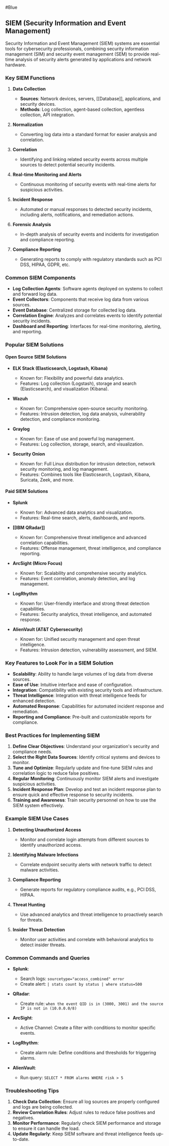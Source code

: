 #Blue 
## SIEM (Security Information and Event Management)

Security Information and Event Management (SIEM) systems are essential tools for cybersecurity professionals, combining security information management (SIM) and security event management (SEM) to provide real-time analysis of security alerts generated by applications and network hardware.

### Key SIEM Functions

1. **Data Collection**
   - **Sources**: Network devices, servers, [[Database]], applications, and security devices.
   - **Methods**: Log collection, agent-based collection, agentless collection, API integration.

2. **Normalization**
   - Converting log data into a standard format for easier analysis and correlation.

3. **Correlation**
   - Identifying and linking related security events across multiple sources to detect potential security incidents.

4. **Real-time Monitoring and Alerts**
   - Continuous monitoring of security events with real-time alerts for suspicious activities.

5. **Incident Response**
   - Automated or manual responses to detected security incidents, including alerts, notifications, and remediation actions.

6. **Forensic Analysis**
   - In-depth analysis of security events and incidents for investigation and compliance reporting.

7. **Compliance Reporting**
   - Generating reports to comply with regulatory standards such as PCI DSS, HIPAA, GDPR, etc.

### Common SIEM Components

- **Log Collection Agents**: Software agents deployed on systems to collect and forward log data.
- **Event Collectors**: Components that receive log data from various sources.
- **Event Database**: Centralized storage for collected log data.
- **Correlation Engine**: Analyzes and correlates events to identify potential security incidents.
- **Dashboard and Reporting**: Interfaces for real-time monitoring, alerting, and reporting.

### Popular SIEM Solutions

#### Open Source SIEM Solutions

- **ELK Stack (Elasticsearch, Logstash, Kibana)**
  - Known for: Flexibility and powerful data analytics.
  - Features: Log collection (Logstash), storage and search (Elasticsearch), and visualization (Kibana).

- **Wazuh**
  - Known for: Comprehensive open-source security monitoring.
  - Features: Intrusion detection, log data analysis, vulnerability detection, and compliance monitoring.

- **Graylog**
  - Known for: Ease of use and powerful log management.
  - Features: Log collection, storage, search, and visualization.

- **Security Onion**
  - Known for: Full Linux distribution for intrusion detection, network security monitoring, and log management.
  - Features: Combines tools like Elasticsearch, Logstash, Kibana, Suricata, Zeek, and more.

#### Paid SIEM Solutions

- **Splunk**
  - Known for: Advanced data analytics and visualization.
  - Features: Real-time search, alerts, dashboards, and reports.

- **[[IBM QRadar]]**
  - Known for: Comprehensive threat intelligence and advanced correlation capabilities.
  - Features: Offense management, threat intelligence, and compliance reporting.

- **ArcSight (Micro Focus)**
  - Known for: Scalability and comprehensive security analytics.
  - Features: Event correlation, anomaly detection, and log management.

- **LogRhythm**
  - Known for: User-friendly interface and strong threat detection capabilities.
  - Features: Security analytics, threat intelligence, and automated response.

- **AlienVault (AT&T Cybersecurity)**
  - Known for: Unified security management and open threat intelligence.
  - Features: Intrusion detection, vulnerability assessment, and SIEM.

### Key Features to Look For in a SIEM Solution

- **Scalability**: Ability to handle large volumes of log data from diverse sources.
- **Ease of Use**: Intuitive interface and ease of configuration.
- **Integration**: Compatibility with existing security tools and infrastructure.
- **Threat Intelligence**: Integration with threat intelligence feeds for enhanced detection.
- **Automated Response**: Capabilities for automated incident response and remediation.
- **Reporting and Compliance**: Pre-built and customizable reports for compliance.

### Best Practices for Implementing SIEM

1. **Define Clear Objectives**: Understand your organization's security and compliance needs.
2. **Select the Right Data Sources**: Identify critical systems and devices to monitor.
3. **Tune and Optimize**: Regularly update and fine-tune SIEM rules and correlation logic to reduce false positives.
4. **Regular Monitoring**: Continuously monitor SIEM alerts and investigate suspicious activities.
5. **Incident Response Plan**: Develop and test an incident response plan to ensure quick and effective response to security incidents.
6. **Training and Awareness**: Train security personnel on how to use the SIEM system effectively.

### Example SIEM Use Cases

1. **Detecting Unauthorized Access**
   - Monitor and correlate login attempts from different sources to identify unauthorized access.

2. **Identifying Malware Infections**
   - Correlate endpoint security alerts with network traffic to detect malware activities.

3. **Compliance Reporting**
   - Generate reports for regulatory compliance audits, e.g., PCI DSS, HIPAA.

4. **Threat Hunting**
   - Use advanced analytics and threat intelligence to proactively search for threats.

5. **Insider Threat Detection**
   - Monitor user activities and correlate with behavioral analytics to detect insider threats.

### Common Commands and Queries

- **Splunk**:
  - Search logs: `sourcetype="access_combined" error`
  - Create alert: `| stats count by status | where status=500`
  
- **QRadar**:
  - Create rule: `when the event QID is in (3000, 3001) and the source IP is not in (10.0.0.0/8)`
  
- **ArcSight**:
  - Active Channel: Create a filter with conditions to monitor specific events.
  
- **LogRhythm**:
  - Create alarm rule: Define conditions and thresholds for triggering alarms.
  
- **AlienVault**:
  - Run query: `SELECT * FROM alarms WHERE risk > 5`

### Troubleshooting Tips

1. **Check Data Collection**: Ensure all log sources are properly configured and logs are being collected.
2. **Review Correlation Rules**: Adjust rules to reduce false positives and negatives.
3. **Monitor Performance**: Regularly check SIEM performance and storage to ensure it can handle the load.
4. **Update Regularly**: Keep SIEM software and threat intelligence feeds up-to-date.